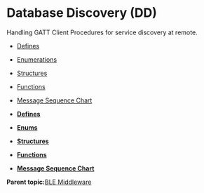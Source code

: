 # Database Discovery \(DD\)

Handling GATT Client Procedures for service discovery at remote.

-   [Defines](GUID-6E358623-718A-4EF1-A0DA-56291E9C356B.md)
-   [Enumerations](GUID-4EBBCE5A-862A-44DF-9CD8-45990595F014.md)
-   [Structures](GUID-B7B198D6-037B-468B-9A14-943F83191073.md)
-   [Functions](GUID-1FCC6916-764B-44EA-9DC2-BBC5DE39C89C.md)
-   [Message Sequence Chart](GUID-92488830-E17D-4AA1-9A3C-BEC23C905D64.md)

-   **[Defines](GUID-6E358623-718A-4EF1-A0DA-56291E9C356B.md)**  

-   **[Enums](GUID-4EBBCE5A-862A-44DF-9CD8-45990595F014.md)**  

-   **[Structures](GUID-B7B198D6-037B-468B-9A14-943F83191073.md)**  

-   **[Functions](GUID-1FCC6916-764B-44EA-9DC2-BBC5DE39C89C.md)**  

-   **[Message Sequence Chart](GUID-92488830-E17D-4AA1-9A3C-BEC23C905D64.md)**  


**Parent topic:**[BLE Middleware](GUID-DFAFDD89-A546-4A13-8D70-FE2468958DEC.md)

